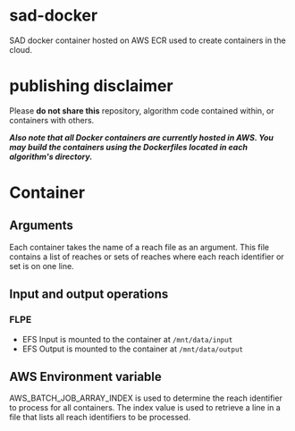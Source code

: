 # sad-docker

SAD docker container hosted on AWS ECR used to create containers in the cloud.

# publishing disclaimer

Please **do not share this** repository, algorithm code contained within, or containers with others. 

***Also note that all Docker containers are currently hosted in AWS. You may build the containers using the Dockerfiles located in each algorithm's directory.***

# Container

## Arguments

Each container takes the name of a reach file as an argument. This file contains a list of reaches or sets of reaches where each reach identifier or set is on one line.

## Input and output operations

### FLPE
- EFS Input is mounted to the container at `/mnt/data/input`
- EFS Output is mounted to the container at `/mnt/data/output`

## AWS Environment variable

AWS_BATCH_JOB_ARRAY_INDEX is used to determine the reach identifier to process for all containers. The index value is used to retrieve a line in a file that lists all reach identifiers to be processed.